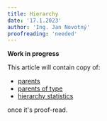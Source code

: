 ```yaml
---
title: Hierarchy
date: '17.1.2023'
author: 'Ing. Jan Novotný'
proofreading: 'needed'
---
```


**Work in progress**

This article will contain copy of:

- [parents](https://evitadb.io/research/assignment/querying/query_language#parents)
- [parents of type](https://evitadb.io/research/assignment/querying/query_language#parents-of-type)
- [hierarchy statistics](https://evitadb.io/research/assignment/querying/query_language#hierarchy-statistics)

once it's proof-read.